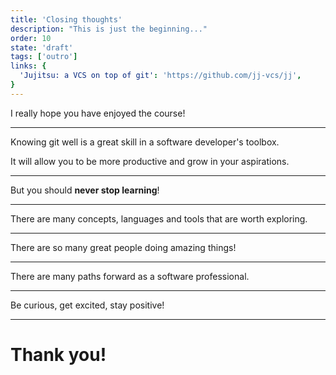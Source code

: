 ```yaml
---
title: 'Closing thoughts'
description: "This is just the beginning..."
order: 10
state: 'draft'
tags: ['outro']
links: {
  'Jujitsu: a VCS on top of git': 'https://github.com/jj-vcs/jj',
}
---
```


I really hope you have enjoyed the course!

---

Knowing git well is a great skill in a software developer's toolbox.

It will allow you to be more productive and grow in your aspirations.

---

But you should **never stop learning**!

---

There are many concepts, languages and tools that are worth exploring.

---

There are so many great people doing amazing things!

---

There are many paths forward as a software professional.

---

Be curious, get excited, stay positive!

---

# Thank you!
